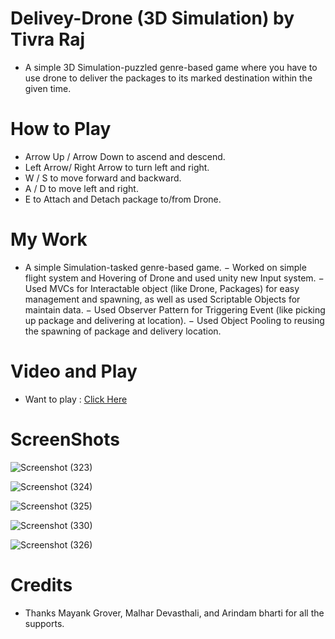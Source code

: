 # Delivey-Drone (3D Simulation) by Tivra Raj

- A simple 3D Simulation-puzzled genre-based game where you have to use drone to deliver the packages to its marked destination within the given time.

# How to Play

- Arrow Up / Arrow Down to ascend and descend.
- Left Arrow/ Right Arrow to turn left and right.
- W / S to move forward and backward.
- A / D to move left and right.
- E to Attach and Detach package to/from Drone.

# My Work

-  A simple Simulation-tasked genre-based game.
− Worked on simple flight system and Hovering of Drone and used unity new Input system.
− Used MVCs for Interactable object (like Drone, Packages) for easy management and spawning, as well as used Scriptable Objects for maintain data.
− Used Observer Pattern for Triggering Event (like picking up package and delivering at location).
− Used Object Pooling to reusing the spawning of package and delivery location.

# Video and Play

- Want to play : <a href="https://kingpheonix.itch.io/delivery-drone" target="_blank">Click Here</a>

# ScreenShots

![Screenshot (323)](https://github.com/Tivra-Raj/Delivery-Drone/assets/107213542/d0e82ffb-63bf-4e8c-a844-6133a7bc08f5)

![Screenshot (324)](https://github.com/Tivra-Raj/Delivery-Drone/assets/107213542/d5bbfe7a-e4a8-4de6-b35f-9ce9f6c1b821)

![Screenshot (325)](https://github.com/Tivra-Raj/Delivery-Drone/assets/107213542/74348603-8cff-4cb5-8778-688ae4cec50a)

![Screenshot (330)](https://github.com/Tivra-Raj/Delivery-Drone/assets/107213542/11e46cb4-5c25-48fd-b12a-192c201aad7d)

![Screenshot (326)](https://github.com/Tivra-Raj/Delivery-Drone/assets/107213542/8dfdc5cf-eda8-4e8e-a8e5-004fa14cb329)

# Credits

- Thanks Mayank Grover, Malhar Devasthali, and Arindam bharti for all the supports. 
